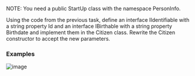 NOTE: You need a public StartUp class with the namespace PersonInfo.

Using the code from the previous task, define an interface IIdentifiable with a string property Id and an interface IBirthable with a string property Birthdate and implement them in the Citizen class. Rewrite the Citizen constructor to accept the new parameters.

### Examples

![image](https://user-images.githubusercontent.com/45227327/222984687-c5b605ff-c386-4595-a23b-5b694d542a5f.png)
